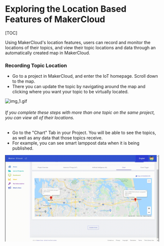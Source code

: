 # Exploring the Location Based Features of MakerCloud

[TOC]

Using MakerCloud's location features, users can record and monitor the locations of their topics, and view their topic locations and data through an automatically created map in MakerCloud.

### Recording Topic Location

- Go to a project in MakerCloud, and enter the IoT homepage. Scroll down to the map.
- There you can update the topic by navigating around the map and clicking where you want your topic to be virtually located.

![img_1.gif](img/img_1.gif)

###### If you complete these steps with more than one topic on the same project, you can view all of their locations.
- Go to the "Chart" Tab in your Project. You will be able to see the topics, as well as any data that those topics receive.
- For example, you can see smart lamppost data when it is being published.

![img_2.gif](img/img_2.gif)



